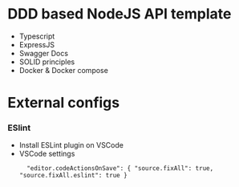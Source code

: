 # DDD based NodeJS API template

- Typescript
- ExpressJS
- Swagger Docs
- SOLID principles
- Docker & Docker compose

# External configs

### ESlint

- Install ESLint plugin on VSCode
- VSCode settings
  ```
    "editor.codeActionsOnSave": { "source.fixAll": true, "source.fixAll.eslint": true }
  ```
